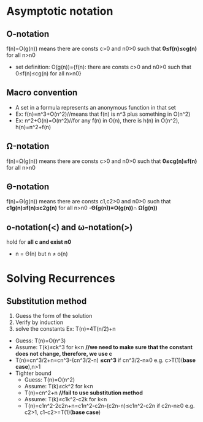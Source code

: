 # Asymptotic notation
## O-notation
f(n)=O(g(n)) means there are consts c>0 and n0>0 such that **0≤f(n)≤cg(n)** for all n>n0
- set definition: O(g(n))={f(n): there are consts c>0 and n0>0 such that 0≤f(n)≤cg(n) for all n>n0}
## Macro convention
- A set in a formula represents an anonymous function in that set
- Ex: f(n)=n^3+O(n^2)//means that f(n) is n^3 plus something in O(n^2)
- Ex: n^2+O(n)=O(n^2)//for any f(n) in O(n), there is h(n) in O(n^2), h(n)=n^2+f(n)
## Ω-notation
f(n)=Ω(g(n)) means there are consts c>0 and n0>0 such that **0≤cg(n)≤f(n)** for all n>n0
## Θ-notation
f(n)=Θ(g(n)) means there are consts c1,c2>0 and n0>0 such that **c1g(n)≤f(n)≤c2g(n)** for all n>n0
-**Θ(g(n))=O(g(n))∩ Ω(g(n))**
## o-notation(<) and ω-notation(>)
hold for **all c and exist n0**
- n = Θ(n) but n ≠ o(n)

# Solving Recurrences
## Substitution method
1. Guess the form of the solution
2. Verify by induction
3. solve the constants
Ex: T(n)=4T(n/2)+n
- Guess: T(n)=O(n^3)
- Assume: T(k)≤ck^3 for k<n **//we need to make sure that the constant does not change, therefore, we use c**
- T(n)=cn^3/2+n=cn^3-(cn^3/2-n) **≤cn^3** if cn^3/2-n≥0 e.g. c>T(1)(**base case**),n>1
- Tighter bound
  - Guess: T(n)=O(n^2)
  - Assume: T(k)≤ck^2 for k<n
  - T(n)=cn^2+n **//fail to use substitution method**
  - Assume: T(k)≤c1k^2-c2k for k<n
  - T(n)=c1n^2-2c2n+n=c1n^2-c2n-(c2n-n)≤c1n^2-c2n if c2n-n≥0 e.g. c2>1, c1-c2>=T(1)(**base case**)


